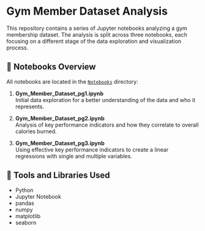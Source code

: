 # Gym Member Dataset Analysis

This repository contains a series of Jupyter notebooks analyzing a gym membership dataset. The analysis is split across three notebooks, each focusing on a different stage of the data exploration and visualization process.

## 📂 Notebooks Overview

All notebooks are located in the [`Notebooks`](./Notebooks) directory:

1. **Gym_Member_Dataset_pg1.ipynb**  
   Initial data exploration for a better understanding of the data and who it represents.

2. **Gym_Member_Dataset_pg2.ipynb**  
   Analysis of key performance indicators and how they correlate to overall calories burned.

3. **Gym_Member_Dataset_pg3.ipynb**  
   Using effective key performance indicators to create a linear regressions with single and multiple variables.

## 🧰 Tools and Libraries Used

- Python
- Jupyter Notebook
- pandas
- numpy
- matplotlib
- seaborn

